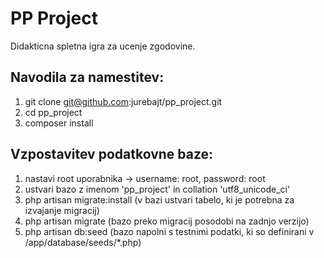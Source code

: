 PP Project
==========

Didakticna spletna igra za ucenje zgodovine.

Navodila za namestitev:
-----------------------

1. git clone git@github.com:jurebajt/pp_project.git
2. cd pp_project
3. composer install

Vzpostavitev podatkovne baze:
-----------------------

1. nastavi root uporabnika -> username: root, password: root
2. ustvari bazo z imenom 'pp_project' in collation 'utf8_unicode_ci'
3. php artisan migrate:install (v bazi ustvari tabelo, ki je potrebna za izvajanje migracij)
4. php artisan migrate (bazo preko migracij posodobi na zadnjo verzijo)
5. php artisan db:seed (bazo napolni s testnimi podatki, ki so definirani v /app/database/seeds/*.php)